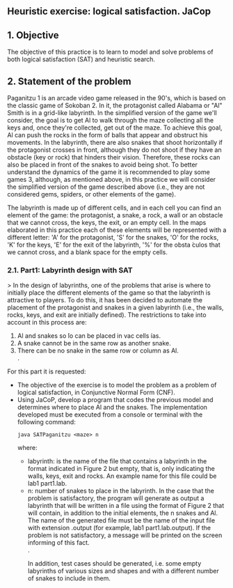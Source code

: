<h2>Heuristic exercise: logical satisfaction. JaCop </h1>

<h2>1. Objective </h2> 

The objective of this practice is to learn to model and solve problems of both logical satisfaction (SAT) and heuristic search.

<h2>2. Statement of the problem </h2>
Paganitzu 1 is an arcade video game released in the 90's, which is based on the classic game of Sokoban 2. In it, the protagonist called Alabama or "Al" Smith is in a grid-like labyrinth. In the simplified version of the game we'll consider, the goal is to get Al to walk through the maze collecting all the keys and, once they're collected, get out of the maze. To achieve this goal, Al can push the rocks in the form of balls that appear and obstruct his movements. In the labyrinth, there are also snakes that shoot horizontally if the protagonist crosses in front, although they do not shoot if they have an obstacle (key or rock) that hinders their vision. Therefore, these rocks can also be placed in front of the snakes to avoid being shot. To better understand the dynamics of the game it is recommended to play some games 3, although, as mentioned above, in this practice we will consider the simplified version of the game described above (i.e., they are not considered gems, spiders, or other elements of the game).<br>



The labyrinth is made up of different cells, and in each cell you can find an element of the game: the protagonist, a snake, a rock, a wall or an obstacle that we cannot cross, the keys, the exit, or an empty cell. In the maps elaborated in this practice each of these elements will be represented with a different letter: 'A' for the protagonist, 'S' for the snakes, 'O' for the rocks, 'K' for the keys, 'E' for the exit of the labyrinth, '%' for the obsta ́culos that we cannot cross, and a blank space for the empty cells.<br>

<h3>2.1. Part1: Labyrinth design with SAT</h3>>
In the design of labyrinths, one of the problems that arise is where to initially place the different elements of the game so that the labyrinth is attractive to players. To do this, it has been decided to automate the placement of the protagonist and snakes in a given labyrinth (i.e., the walls, rocks, keys, and exit are initially defined). The restrictions to take into account in this process are:
<ol>
<li>Al and snakes so ́lo can be placed in vac cells ́ıas.</li>
<li>A snake cannot be in the same row as another snake.</li>
<li>There can be no snake in the same row or column as Al.</li>.
</ol>
For this part it is requested:
<ul>

<li>The objective of the exercise is to model the problem as a problem of logical satisfaction, in Conjunctive Normal Form (CNF).</li>
<li> Using JaCoP, develop a program that codes the previous model and determines where to place Al and the snakes. The implementation developed must be executed from a console or terminal with the following command:</li>

``
java SATPaganitzu <maze> n
``<br> 

where:
<ul>
<li>labyrinth: is the name of the file that contains a labyrinth in the format indicated in Figure 2 but empty, that is, only indicating the walls, keys, exit and rocks. An example name for this file could be lab1 part1.lab.</li>
<li>n: number of snakes to place in the labyrinth.
In the case that the problem is satisfactory, the program will generate as output a labyrinth that will be written in a file using the format of Figure 2 that will contain, in addition to the initial elements, the n snakes and Al. The name of the generated file must be the name of the input file with extension .output (for example, lab1 part1.lab.output). If the problem is not satisfactory, a message will be printed on the screen informing of this fact.</li>.<br>
  
In addition, test cases should be generated, i.e. some empty labyrinths of various sizes and shapes and with a different number of snakes to include in them.
